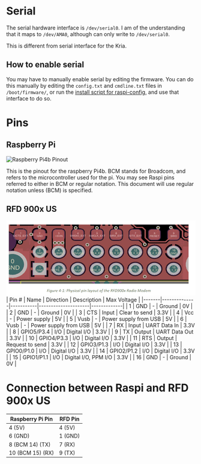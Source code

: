 # Serial

The serial hardware interface is `/dev/serial0`. I am of the understanding that it maps to `/dev/AMA0`, although can only write to `/dev/serial0`.

This is different from serial interface for the Kria.

## How to enable serial

You may have to manually enable serial by editing the firmware. You can do this manually by editing the `config.txt` and `cmdline.txt` files in `/boot/firmware/`, or run the [install script for raspi-config](../../Tools/Setup-Scripts/install-raspi-config), and use that interface to do so.

# Pins

## Raspberry Pi
![Raspberry Pi4b Pinout](Images/raspberrypi4b-pinouts)

This is the pinout for the raspberry Pi4b. BCM stands for Broadcom, and refers to the microcontroller used for the pi. You may see Raspi pins referred to either in BCM or regular notation. This document will use regular notation unless (BCM) is specified.

## RFD 900x US
![RDF 900x US pinout](Images/rfd-900x-us-pinout.png)
| Pin # | Name         | Direction | Description         | Max Voltage |
|-------|--------------|-----------|---------------------|-------------|
| 1     | GND          | -         | Ground              | 0V          |
| 2     | GND          | -         | Ground              | 0V          |
| 3     | CTS          | Input     | Clear to send       | 3.3V        |
| 4     | Vcc          | -         | Power supply        | 5V          |
| 5     | Vusb         | -         | Power supply from USB | 5V        |
| 6     | Vusb         | -         | Power supply from USB | 5V        |
| 7     | RX           | Input     | UART Data In        | 3.3V        |
| 8     | GPIO5/P3.4   | I/O       | Digital I/O         | 3.3V        |
| 9     | TX           | Output    | UART Data Out       | 3.3V        |
| 10    | GPIO4/P3.3   | I/O       | Digital I/O         | 3.3V        |
| 11    | RTS          | Output    | Request to send     | 3.3V        |
| 12    | GPIO3/P1.3   | I/O       | Digital I/O         | 3.3V        |
| 13    | GPIO0/P1.0   | I/O       | Digital I/O         | 3.3V        |
| 14    | GPIO2/P1.2   | I/O       | Digital I/O         | 3.3V        |
| 15    | GPIO1/P1.1   | I/O       | Digital I/O, PPM I/O | 3.3V       |
| 16    | GND          | -         | Ground              | 0V          |


# Connection between Raspi and RFD 900x US

| Raspberry Pi Pin   | RFD Pin   |
|--------------------|-----------|
| 4 (5V)            | 4 (5V)    |
| 6 (GND)           | 1 (GND)   |
| 8 (BCM 14) (TX)   | 7 (RX)    |
| 10 (BCM 15) (RX)  | 9 (TX)    |

